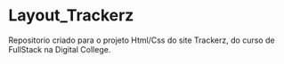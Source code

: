 # Layout_Trackerz
Repositorio criado para o projeto Html/Css do site Trackerz, do curso de FullStack na Digital College.
